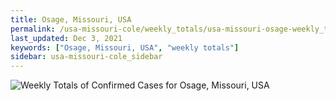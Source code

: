 ```yaml
---
title: Osage, Missouri, USA
permalink: /usa-missouri-cole/weekly_totals/usa-missouri-osage-weekly_totals.html
last_updated: Dec 3, 2021
keywords: ["Osage, Missouri, USA", "weekly totals"]
sidebar: usa-missouri-cole_sidebar
---
```


![Weekly Totals of Confirmed Cases for Osage, Missouri, USA](/covid_tracker/images/graphs/usa-missouri-osage-weekly_totals_graph.png)
